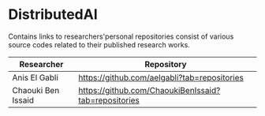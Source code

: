 # DistributedAI

Contains links to researchers'personal repositories consist of various source codes related to their published research works.

| Researcher | Repository |
|-----|-----|
| Anis El Gabli | https://github.com/aelgabli?tab=repositories |
| Chaouki Ben Issaid | https://github.com/ChaoukiBenIssaid?tab=repositories |
